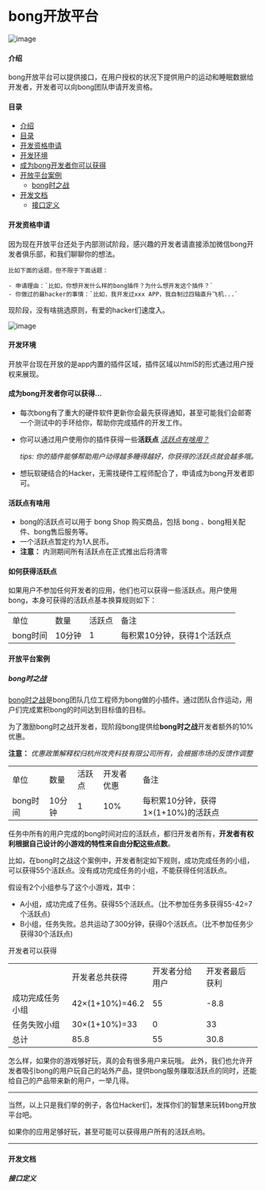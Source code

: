 bong开放平台
================

![image](https://github.com/Ginshell/bongOpenPlatform/blob/master/documents/cover.png?raw=true)

#### 介绍

bong开放平台可以提供接口，在用户授权的状况下提供用户的运动和睡眠数据给开发者，开发者可以向bong团队申请开发资格。





#### 目录

- [介绍](#介绍)
- [目录](#目录)
- [开发资格申请](#开发资格申请)
- [开发环境](#开发环境)
- [成为bong开发者你可以获得](#成为bong开发者你可以获得)
- [开放平台案例](#开放平台案例)
	- [bong时之战](#bong时之战)
- [开发文档](#开发文档)
	- [接口定义](#接口定义)

#### 开发资格申请

因为现在开放平台还处于内部测试阶段，感兴趣的开发者请直接添加微信bong开发者俱乐部，和我们聊聊你的想法。

````
比如下面的话题，但不限于下面话题：

- 申请理由：`比如，你想开发什么样的bong插件？为什么想开发这个插件？`
- 你做过的最hacker的事情：`比如，我开发过xxx APP，我自制过四轴直升飞机...`
````

现阶段，没有啥挑选原则，有爱的hacker们速度入。

![image](https://github.com/Ginshell/bongOpenPlatform/blob/master/documents/qrcode.jpg?raw=true)


#### 开发环境
开放平台现在开放的是app内置的插件区域，插件区域以html5的形式通过用户授权来展现。

#### 成为bong开发者你可以获得...

- 每次bong有了重大的硬件软件更新你会最先获得通知，甚至可能我们会邮寄一个测试中的手环给你，帮助你完成插件的开发工作。

- 你可以通过用户使用你的插件获得一些**活跃点** [*活跃点有啥用？*](#活跃点有啥用)
  
  *tips: 你的插件能够帮助用户动得越多睡得越好，你获得的活跃点就会越多哦。* 
  
- 想玩软硬结合的Hacker，无需找硬件工程师配合了，申请成为bong开发者即可。


#### 活跃点有啥用
- bong的活跃点可以用于 bong Shop 购买商品，包括 bong 、bong相关配件、bong售后服务等。
- 一个活跃点暂定约为1人民币。
- **注意：** 内测期间所有活跃点在正式推出后将清零 

#### 如何获得活跃点
  如果用户不参加任何开发者的应用，他们也可以获得一些活跃点。用户使用bong，本身可获得的活跃点基本换算规则如下：
   <table class="table table-bordered table-striped table-condensed">
<tr>
<td> 单位 </td>
<td> 数量 </td>
<td> 活跃点 </td>
<td> 备注 </td>
</tr>

<tr>
<td> bong时间 </td>
<td> 10分钟 </td>
<td> 1 </td>
<td> 每积累10分钟，获得1个活跃点 </td>
</tr>

</table>


#### 开放平台案例
##### bong时之战

  [bong时之战](https://github.com/Ginshell/bongOpenPlatform/wiki/bong%E6%97%B6%E4%B9%8B%E6%88%98)是bong团队几位工程师为bong做的小插件。通过团队合作运动，用户们完成累积bong的时间达到目标值的目标。
  
  为了激励bong时之战开发者，现阶段bong提供给**bong时之战**开发者额外的10%优惠。
 
  **注意：** *优惠政策解释权归杭州攻壳科技有限公司所有，会根据市场的反馈作调整*
  
 <table class="table table-bordered table-striped table-condensed">
<tr>
<td> 单位 </td>
<td> 数量 </td>
<td> 活跃点 </td>
<td> 开发者优惠 </td>
<td> 备注 </td>
</tr>

<tr>
<td> bong时间 </td>
<td> 10分钟 </td>
<td> 1 </td>
<td> 10% </td>
<td> 每积累10分钟，获得1×(1+10%)的活跃点 </td>
</tr>

</table>

任务中所有的用户完成的bong时间对应的活跃点，都归开发者所有，**开发者有权利根据自己设计的小游戏的特性来自由分配这些点数**。

比如，在bong时之战这个案例中，开发者制定如下规则，成功完成任务的小组，可以获得55个活跃点。没有成功完成任务的小组，不能获得任何活跃点。

假设有2个小组参与了这个小游戏，其中：

- A小组，成功完成了任务。获得55个活跃点。（比不参加任务多获得55-42=7个活跃点)
- B小组，任务失败。总共运动了300分钟，获得0个活跃点。（比不参加任务少获得30个活跃点)

开发者可以获得

<table class="table table-bordered table-striped table-condensed">
<tr>
<td>  </td>
<td> 开发者总共获得 </td>
<td> 开发者分给用户 </td>
<td> 开发者最后获利 </td>
</tr>

<tr>
<td> 成功完成任务小组 </td>
<td> 42×(1+10%)=46.2 </td>
<td> 55 </td>
<td> -8.8 </td>
</tr>

<tr>
<td> 任务失败小组 </td>
<td> 30×(1+10%)=33 </td>
<td> 0 </td>
<td> 33 </td>
</tr>

<tr>
<td> 总计 </td>
<td>  85.8 </td>
<td> 55 </td>
<td> 30.8 </td>
</tr>

</table>
怎么样，如果你的游戏够好玩，真的会有很多用户来玩哦。
此外，我们也允许开发者吸引bong的用户玩自己的站外产品，提供bong服务赚取活跃点的同时，还能给自己的产品带来新的用户，一举几得。

-------

当然，以上只是我们举的例子，各位Hacker们，发挥你们的智慧来玩转bong开放平台吧。

如果你的应用足够好玩，甚至可能可以获得用户所有的活跃点哟。

-----

#### 开发文档

##### 接口定义
